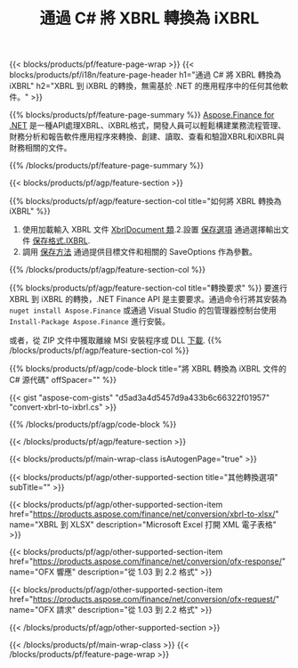 ﻿---
title: 通過 C# 將 XBRL 轉換為 iXBRL
description: XBRL 到 iXBRL C# 轉換的示例代碼。在基於 .NET 的應用程序中使用 API 示例代碼將 XBRL 文件批量轉換為 iXBRL。 
url: /zh-hant/net/conversion/xbrl-to-ixbrl/
family: finance
platformtag: net
feature: convert
informat: XBRL
outformat: iXBRL
otherformats: XLSX
---
{{< blocks/products/pf/feature-page-wrap >}}
{{< blocks/products/pf/i18n/feature-page-header h1="通過 C# 將 XBRL 轉換為 iXBRL" h2="XBRL 到 iXBRL 的轉換，無需基於 .NET 的應用程序中的任何其他軟件。" >}}

{{% blocks/products/pf/feature-page-summary %}}
[Aspose.Finance for .NET](https://products.aspose.com/finance/net/) 是一種API處理XBRL、iXBRL格式，開發人員可以輕鬆構建業務流程管理、財務分析和報告軟件應用程序來轉換、創建、讀取、查看和驗證XBRL和iXBRL與財務相關的文件。 

{{% /blocks/products/pf/feature-page-summary %}}

{{< blocks/products/pf/agp/feature-section >}}

{{% blocks/products/pf/agp/feature-section-col title="如何將 XBRL 轉換為 iXBRL" %}}
1. 使用加載輸入 XBRL 文件 [XbrlDocument 類](https://apireference.aspose.com/finance/net/aspose.finance.xbrl/xbrldocument).2.設置 [保存選項](https://apireference.aspose.com/finance/net/aspose.finance.xbrl/saveoptions) 通過選擇輸出文件 [保存格式.IXBRL](https://apireference.aspose.com/finance/net/aspose.finance.xbrl/saveformat).
3. 調用 [保存方法](https://apireference.aspose.com/finance/net/aspose.finance.xbrl.xbrldocument/save/methods/2) 通過提供目標文件和相關的 SaveOptions 作為參數。

{{% /blocks/products/pf/agp/feature-section-col %}}

{{% blocks/products/pf/agp/feature-section-col title="轉換要求" %}}
要進行 XBRL 到 iXBRL 的轉換，.NET Finance API 是主要要求。通過命令行將其安裝為 ```nuget install Aspose.Finance``` 或通過 Visual Studio 的包管理器控制台使用 ```Install-Package Aspose.Finance``` 進行安裝。

或者，從 ZIP 文件中獲取離線 MSI 安裝程序或 DLL [下載](https://downloads.aspose.com/finance/net).
{{% /blocks/products/pf/agp/feature-section-col %}}

{{% blocks/products/pf/agp/code-block title="將 XBRL 轉換為 iXBRL 文件的 C# 源代碼" offSpacer="" %}}

{{< gist "aspose-com-gists" "d5ad3a4d5457d9a433b6c66322f01957" "convert-xbrl-to-ixbrl.cs" >}}

{{% /blocks/products/pf/agp/code-block %}}

{{< /blocks/products/pf/agp/feature-section >}}

{{< blocks/products/pf/main-wrap-class isAutogenPage="true" >}}

{{< blocks/products/pf/agp/other-supported-section title="其他轉換選項" subTitle="" >}}

{{< blocks/products/pf/agp/other-supported-section-item href="https://products.aspose.com/finance/net/conversion/xbrl-to-xlsx/" name="XBRL 到 XLSX" description="Microsoft Excel 打開 XML 電子表格" >}}

{{< blocks/products/pf/agp/other-supported-section-item href="https://products.aspose.com/finance/net/conversion/ofx-response/" name="OFX 響應" description="從 1.03 到 2.2 格式" >}}

{{< blocks/products/pf/agp/other-supported-section-item href="https://products.aspose.com/finance/net/conversion/ofx-request/" name="OFX 請求" description="從 1.03 到 2.2 格式" >}}

{{< /blocks/products/pf/agp/other-supported-section >}}

{{< /blocks/products/pf/main-wrap-class >}}
{{< /blocks/products/pf/feature-page-wrap >}}